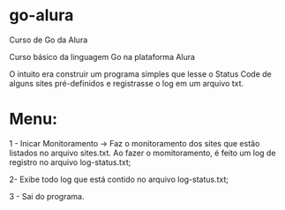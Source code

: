 # go-alura
Curso de Go da Alura

Curso básico da linguagem Go na plataforma Alura

O intuito era construir um programa simples que lesse o Status Code de alguns sites pré-definidos e registrasse o log em um arquivo txt.

# Menu:

1 - Inicar Monitoramento -> Faz o monitoramento dos sites que estão listados no arquivo sites.txt. Ao fazer o momitoramento, é feito um log de registro no arquivo log-status.txt;

2- Exibe todo log que está contido no arquivo log-status.txt;

3 - Sai do programa.
